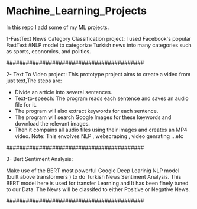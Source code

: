 # Machine_Learning_Projects
In this repo I add some of my ML projects.

1-FastText News Category Classification project: 
  I used Facebook's popular FastText #NLP model to categorize Turkish news into many categories such as sports, economics, and politics.
  
 ##########################################
 
 2- Text To Video project: 
   This prototype project aims to create a video from just text,The steps are:
  - Divide an article into several sentences.
  - Text-to-speech: The program reads each sentence and saves an audio file for it.
  - The program will also extract keywords for each sentence.
  - The program will search Google Images for these keywords and download the relevant images.
  - Then it compains all audio files using their images and creates an MP4 video.
   Note: This envolves NLP , webscraping , video genrating ...etc
   
##########################################

3- Bert Sentiment Analysis:

  Make use of the BERT most powerful Google Deep Learinig NLP model (built above transformers ) to do Turkish News Sentiment Analysis.
  This BERT model here is used for transfer Learning and It has been finely tuned to our Data.
  The News will be classifed to either Positive or Negative News. 
  
##########################################
